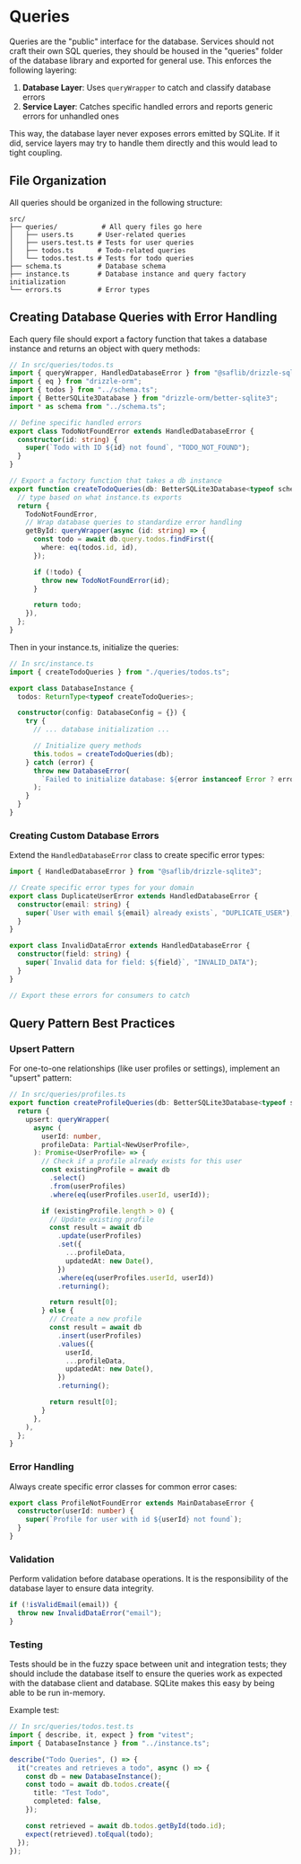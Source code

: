 # Queries

Queries are the "public" interface for the database. Services should not craft their own SQL queries, they should be housed in the "queries" folder of the database library and exported for general use. This enforces the following layering:

1. **Database Layer**: Uses `queryWrapper` to catch and classify database errors
2. **Service Layer**: Catches specific handled errors and reports generic errors for unhandled ones

This way, the database layer never exposes errors emitted by SQLite. If it did, service layers may try
to handle them directly and this would lead to tight coupling.

## File Organization

All queries should be organized in the following structure:

```
src/
├── queries/           # All query files go here
│   ├── users.ts      # User-related queries
│   ├── users.test.ts # Tests for user queries
│   ├── todos.ts      # Todo-related queries
│   └── todos.test.ts # Tests for todo queries
├── schema.ts         # Database schema
├── instance.ts       # Database instance and query factory initialization
└── errors.ts         # Error types
```

## Creating Database Queries with Error Handling

Each query file should export a factory function that takes a database instance and returns an object with query methods:

```typescript
// In src/queries/todos.ts
import { queryWrapper, HandledDatabaseError } from "@saflib/drizzle-sqlite3";
import { eq } from "drizzle-orm";
import { todos } from "../schema.ts";
import { BetterSQLite3Database } from "drizzle-orm/better-sqlite3";
import * as schema from "../schema.ts";

// Define specific handled errors
export class TodoNotFoundError extends HandledDatabaseError {
  constructor(id: string) {
    super(`Todo with ID ${id} not found`, "TODO_NOT_FOUND");
  }
}

// Export a factory function that takes a db instance
export function createTodoQueries(db: BetterSQLite3Database<typeof schema>) {
  // type based on what instance.ts exports
  return {
    TodoNotFoundError,
    // Wrap database queries to standardize error handling
    getById: queryWrapper(async (id: string) => {
      const todo = await db.query.todos.findFirst({
        where: eq(todos.id, id),
      });

      if (!todo) {
        throw new TodoNotFoundError(id);
      }

      return todo;
    }),
  };
}
```

Then in your instance.ts, initialize the queries:

```typescript
// In src/instance.ts
import { createTodoQueries } from "./queries/todos.ts";

export class DatabaseInstance {
  todos: ReturnType<typeof createTodoQueries>;

  constructor(config: DatabaseConfig = {}) {
    try {
      // ... database initialization ...

      // Initialize query methods
      this.todos = createTodoQueries(db);
    } catch (error) {
      throw new DatabaseError(
        `Failed to initialize database: ${error instanceof Error ? error.message : String(error)}`,
      );
    }
  }
}
```

### Creating Custom Database Errors

Extend the `HandledDatabaseError` class to create specific error types:

```typescript
import { HandledDatabaseError } from "@saflib/drizzle-sqlite3";

// Create specific error types for your domain
export class DuplicateUserError extends HandledDatabaseError {
  constructor(email: string) {
    super(`User with email ${email} already exists`, "DUPLICATE_USER");
  }
}

export class InvalidDataError extends HandledDatabaseError {
  constructor(field: string) {
    super(`Invalid data for field: ${field}`, "INVALID_DATA");
  }
}

// Export these errors for consumers to catch
```

## Query Pattern Best Practices

### Upsert Pattern

For one-to-one relationships (like user profiles or settings), implement an "upsert" pattern:

```typescript
// In src/queries/profiles.ts
export function createProfileQueries(db: BetterSQLite3Database<typeof schema>) {
  return {
    upsert: queryWrapper(
      async (
        userId: number,
        profileData: Partial<NewUserProfile>,
      ): Promise<UserProfile> => {
        // Check if a profile already exists for this user
        const existingProfile = await db
          .select()
          .from(userProfiles)
          .where(eq(userProfiles.userId, userId));

        if (existingProfile.length > 0) {
          // Update existing profile
          const result = await db
            .update(userProfiles)
            .set({
              ...profileData,
              updatedAt: new Date(),
            })
            .where(eq(userProfiles.userId, userId))
            .returning();

          return result[0];
        } else {
          // Create a new profile
          const result = await db
            .insert(userProfiles)
            .values({
              userId,
              ...profileData,
              updatedAt: new Date(),
            })
            .returning();

          return result[0];
        }
      },
    ),
  };
}
```

### Error Handling

Always create specific error classes for common error cases:

```typescript
export class ProfileNotFoundError extends MainDatabaseError {
  constructor(userId: number) {
    super(`Profile for user with id ${userId} not found`);
  }
}
```

### Validation

Perform validation before database operations. It is the responsibility of the database layer to ensure data integrity.

```typescript
if (!isValidEmail(email)) {
  throw new InvalidDataError("email");
}
```

### Testing

Tests should be in the fuzzy space between unit and integration tests; they should include the database itself to ensure the queries work as expected with the database client and database. SQLite makes this easy by being able to be run in-memory.

Example test:

```typescript
// In src/queries/todos.test.ts
import { describe, it, expect } from "vitest";
import { DatabaseInstance } from "../instance.ts";

describe("Todo Queries", () => {
  it("creates and retrieves a todo", async () => {
    const db = new DatabaseInstance();
    const todo = await db.todos.create({
      title: "Test Todo",
      completed: false,
    });

    const retrieved = await db.todos.getById(todo.id);
    expect(retrieved).toEqual(todo);
  });
});
```
